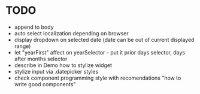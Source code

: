 # TODO
- append to body
- auto select localization depending on browser
- display dropdown on selected date (date can be out of current displayed range)
- let "yearFirst" affect on yearSelector - put it prior days selector, days after months selector
- describe in Demo how to stylize widget
- stylize input via .datepicker styles
- check component programming style with recomendations "how to write good components"
